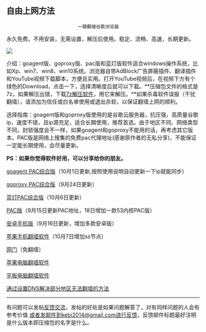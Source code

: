 ## **********************自由上网方法**********************

                              一键翻墙谷歌浏览器



永久免费。不用安装，无需设置，解压后使用。稳定、流畅、高速，长期更新。

![](https://raw.githubusercontent.com/Alvin9999/pac2/master/%E5%9B%BE%E6%A0%87.PNG)


介绍：goagent版、goproxy版、pac版和蓝灯版软件适合windows操作系统，比如Xp、win7、win8、win10系统。浏览器自带AdBlock广告屏蔽插件、翻译插件和YouTube视频下载脚本，方便且实用。打开YouTube视频后，在视频下方有个绿色的Download，点击一下，选择清晰度后就可以下载。**压缩包文件的格式是7z，如果解压出错，下载[7z解压软件](https://sparanoid.com/lab/7z/)，用它来解压。**如果杀毒软件误报（干扰翻墙），请添加为信任或白名单使用或退出杀软，以保证翻墙上网的顺利。

选择指南：goagent版和goproxy版使用的是谷歌云服务器，抗压强，高质量谷歌ip，速度不错，且ip源充足，适合长期使用，推荐首选。由于地区不同、网络类型不同，封锁强度会不一样，如果goagent和goproxy不能用的话，再考虑其它版本。PAC版是网络上搜集的免费pac代理地址(感谢原作者的无私分享)，不能保证一定能长期使用，会尽量更新。

**PS：如果你觉得软件好用，可以分享给你的朋友。**


[goagent PAC综合版](https://github.com/Alvin9999/new-pac/wiki/goagent-PAC%E7%BB%BC%E5%90%88%E7%89%88)（10月1日更新,按照使用说明自动更新一下ip就能同步）

[goproxy PAC综合版](https://github.com/Alvin9999/new-pac/wiki/goproxy-PAC%E7%BB%BC%E5%90%88%E7%89%88)（9月24日更新）

[蓝灯PAC综合版](https://github.com/Alvin9999/new-pac/wiki/%E8%93%9D%E7%81%AF-PAC%E7%BB%BC%E5%90%88%E7%89%88)（10月6日更新）


[PAC版](https://github.com/Alvin9999/new-pac/wiki/PAC%E7%89%88)（9月15日更新PAC地址，18日增加一款53内核PAC版）


[安卓手机版](https://github.com/Alvin9999/new-pac/wiki/%E5%AE%89%E5%8D%93%E6%89%8B%E6%9C%BA%E7%89%88)（9月16日更新，增加多款安卓版）

[苹果手机翻墙软件](https://github.com/Alvin9999/new-pac/wiki/%E8%8B%B9%E6%9E%9C%E6%89%8B%E6%9C%BA%E7%BF%BB%E5%A2%99%E8%BD%AF%E4%BB%B6)（10月7日增加ss节点）

[网门](https://github.com/Alvin9999/new-pac/wiki/%E7%BD%91%E9%97%A8%EF%BC%88%E5%85%8D%E7%BF%BB%E5%A2%99%EF%BC%89)（免翻墙）

[苹果电脑翻墙软件](https://github.com/Alvin9999/new-pac/wiki/%E8%8B%B9%E6%9E%9C%E7%94%B5%E8%84%91macOS%E7%BF%BB%E5%A2%99%E8%BD%AF%E4%BB%B6)

[平板电脑翻墙软件](https://github.com/Alvin9999/new-pac/wiki/%E5%B9%B3%E6%9D%BF%E7%94%B5%E8%84%91%E7%BF%BB%E5%A2%99%E8%BD%AF%E4%BB%B6)

[通过设置DNS解决部分地区无法翻墙的方法](https://github.com/Alvin9999/new-pac/wiki/%E9%80%9A%E8%BF%87%E8%AE%BE%E7%BD%AEDNS%E8%A7%A3%E5%86%B3%E9%83%A8%E5%88%86%E5%9C%B0%E5%8C%BA%E6%97%A0%E6%B3%95%E7%BF%BB%E5%A2%99%E7%9A%84%E6%96%B9%E6%B3%95)   

***

有问题可以发帖[反馈交流](https://github.com/Alvin9999/new-pac/issues)，发帖的好处是如果问题解答了，对有同样问题的人会有参考价值
或者发邮件到kebi2014@gmail.com进行反馈，反馈邮件标题最好注明是什么版本即压缩包的名字是什么。